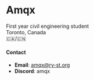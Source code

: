 # Amqx

First year civil engineering student  
Toronto, Canada  
🇨🇦/🇨🇳  

#### Contact
- **Email**: amqx@ry-st.org
- **Discord**: amqx

<!--
- 🔭 I’m currently working on ...
- 🌱 I’m currently learning ...
- 👯 I’m looking to collaborate on ...
- 🤔 I’m looking for help with ...
- 💬 Ask me about ...
- 📫 How to reach me: ...
- 😄 Pronouns: ...
- ⚡ Fun fact: ...
-->
